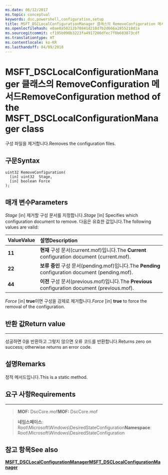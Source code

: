 ```yaml
---
ms.date: 06/12/2017
ms.topic: conceptual
keywords: dsc,powershell,configuration,setup
title: MSFT_DSCLocalConfigurationManager 클래스의 RemoveConfiguration 메서드
ms.openlocfilehash: e0ae8a50212b70841d210d7b2d666a2855218d1a
ms.sourcegitcommit: cf195b090b3223fa4917206dfec7f0b603873cdf
ms.translationtype: HT
ms.contentlocale: ko-KR
ms.lasthandoff: 04/09/2018
---
```

# <a name="removeconfiguration-method-of-the-msftdsclocalconfigurationmanager-class"></a><span data-ttu-id="55e0d-103">MSFT_DSCLocalConfigurationManager 클래스의 RemoveConfiguration 메서드</span><span class="sxs-lookup"><span data-stu-id="55e0d-103">RemoveConfiguration method of the MSFT_DSCLocalConfigurationManager class</span></span>

<span data-ttu-id="55e0d-104">구성 파일을 제거합니다.</span><span class="sxs-lookup"><span data-stu-id="55e0d-104">Removes the configuration files.</span></span>

<a name="syntax"></a><span data-ttu-id="55e0d-105">구문</span><span class="sxs-lookup"><span data-stu-id="55e0d-105">Syntax</span></span>
------

```mof
uint32 RemoveConfiguration(
  [in] uint32  Stage,
  [in] boolean Force
);
```

<a name="parameters"></a><span data-ttu-id="55e0d-106">매개 변수</span><span class="sxs-lookup"><span data-stu-id="55e0d-106">Parameters</span></span>
----------

<span data-ttu-id="55e0d-107">*Stage* \[in\] 제거할 구성 문서를 지정합니다.</span><span class="sxs-lookup"><span data-stu-id="55e0d-107">*Stage* \[in\] Specifies which configuration document to remove.</span></span> <span data-ttu-id="55e0d-108">다음은 유효한 값입니다.</span><span class="sxs-lookup"><span data-stu-id="55e0d-108">The following values are valid:</span></span>

|<span data-ttu-id="55e0d-109">Value</span><span class="sxs-lookup"><span data-stu-id="55e0d-109">Value</span></span> |<span data-ttu-id="55e0d-110">설명</span><span class="sxs-lookup"><span data-stu-id="55e0d-110">Description</span></span> |
|:--- |:---|
|<span data-ttu-id="55e0d-111">**1**</span><span class="sxs-lookup"><span data-stu-id="55e0d-111">**1**</span></span> | <span data-ttu-id="55e0d-112">**현재** 구성 문서(current.mof)입니다.</span><span class="sxs-lookup"><span data-stu-id="55e0d-112">The **Current** configuration document (current.mof).</span></span> |
|<span data-ttu-id="55e0d-113">**2**</span><span class="sxs-lookup"><span data-stu-id="55e0d-113">**2**</span></span> | <span data-ttu-id="55e0d-114">**보류 중인** 구성 문서(pending.mof)입니다.</span><span class="sxs-lookup"><span data-stu-id="55e0d-114">The **Pending** configuration document (pending.mof).</span></span>  |
|<span data-ttu-id="55e0d-115">**4**</span><span class="sxs-lookup"><span data-stu-id="55e0d-115">**4**</span></span> | <span data-ttu-id="55e0d-116">**이전** 구성 문서(previous.mof)입니다.</span><span class="sxs-lookup"><span data-stu-id="55e0d-116">The **Previous** configuration document (previous.mof).</span></span> |

<span data-ttu-id="55e0d-117">*Force* \[in\] **true**이면 구성을 강제로 제거합니다.</span><span class="sxs-lookup"><span data-stu-id="55e0d-117">*Force* \[in\] **true** to force the removal of the configuration.</span></span>

## <a name="return-value"></a><span data-ttu-id="55e0d-118">반환 값</span><span class="sxs-lookup"><span data-stu-id="55e0d-118">Return value</span></span>
------------

<span data-ttu-id="55e0d-119">성공하면 0을 반환하고 그렇지 않으면 오류 코드를 반환합니다.</span><span class="sxs-lookup"><span data-stu-id="55e0d-119">Returns zero on success; otherwise returns an error code.</span></span>

## <a name="remarks"></a><span data-ttu-id="55e0d-120">설명</span><span class="sxs-lookup"><span data-stu-id="55e0d-120">Remarks</span></span>

<span data-ttu-id="55e0d-121">정적 메서드입니다.</span><span class="sxs-lookup"><span data-stu-id="55e0d-121">This is a static method.</span></span>

## <a name="requirements"></a><span data-ttu-id="55e0d-122">요구 사항</span><span class="sxs-lookup"><span data-stu-id="55e0d-122">Requirements</span></span>
------------
><span data-ttu-id="55e0d-123">**MOF:** DscCore.mof</span><span class="sxs-lookup"><span data-stu-id="55e0d-123">**MOF:** DscCore.mof</span></span>

><span data-ttu-id="55e0d-124">**네임스페이스**: Root\Microsoft\Windows\DesiredStateConfiguration</span><span class="sxs-lookup"><span data-stu-id="55e0d-124">**Namespace**: Root\Microsoft\Windows\DesiredStateConfiguration</span></span>


## <a name="see-also"></a><span data-ttu-id="55e0d-125">참고 항목</span><span class="sxs-lookup"><span data-stu-id="55e0d-125">See also</span></span>


[<span data-ttu-id="55e0d-126">**MSFT_DSCLocalConfigurationManager**</span><span class="sxs-lookup"><span data-stu-id="55e0d-126">**MSFT_DSCLocalConfigurationManager**</span></span>](msft-dsclocalconfigurationmanager.md)